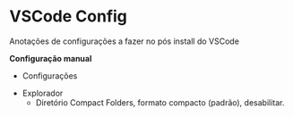# VSCode Config

Anotações de configurações a fazer no pós install do VSCode

**Configuração manual**

* Configurações
- Explorador
	- Diretório
	Compact Folders, formato compacto (padrão), desabilitar.
